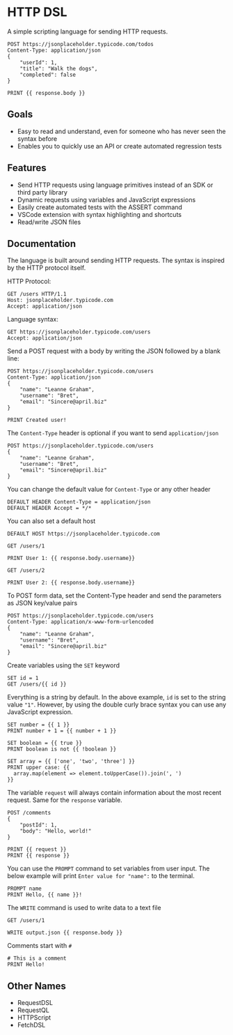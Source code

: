 # HTTP DSL

A simple scripting language for sending HTTP requests.

```
POST https://jsonplaceholder.typicode.com/todos
Content-Type: application/json
{
    "userId": 1,
    "title": "Walk the dogs",
    "completed": false
}

PRINT {{ response.body }}
```

## Goals
- Easy to read and understand, even for someone who has never seen the syntax before
- Enables you to quickly use an API or create automated regression tests

## Features
- Send HTTP requests using language primitives instead of an SDK or third party library
- Dynamic requests using variables and JavaScript expressions
- Easily create automated tests with the ASSERT command
- VSCode extension with syntax highlighting and shortcuts
- Read/write JSON files

## Documentation
The language is built around sending HTTP requests. The syntax is inspired by the HTTP protocol itself.

HTTP Protocol:
```
GET /users HTTP/1.1
Host: jsonplaceholder.typicode.com
Accept: application/json
```

Language syntax:
```
GET https://jsonplaceholder.typicode.com/users
Accept: application/json
```

Send a POST request with a body by writing the JSON followed by a blank line:
```
POST https://jsonplaceholder.typicode.com/users
Content-Type: application/json
{
    "name": "Leanne Graham",
    "username": "Bret",
    "email": "Sincere@april.biz"
}

PRINT Created user!
```

The `Content-Type` header is optional if you want to send `application/json`
```
POST https://jsonplaceholder.typicode.com/users
{
    "name": "Leanne Graham",
    "username": "Bret",
    "email": "Sincere@april.biz"
}

```

You can change the default value for `Content-Type` or any other header
```
DEFAULT HEADER Content-Type = application/json
DEFAULT HEADER Accept = */*
```

You can also set a default host
```
DEFAULT HOST https://jsonplaceholder.typicode.com

GET /users/1

PRINT User 1: {{ response.body.username}}

GET /users/2

PRINT User 2: {{ response.body.username}}
```

To POST form data, set the Content-Type header and send the parameters as JSON key/value pairs
```
POST https://jsonplaceholder.typicode.com/users
Content-Type: application/x-www-form-urlencoded
{
    "name": "Leanne Graham",
    "username": "Bret",
    "email": "Sincere@april.biz"
}
```

Create variables using the `SET` keyword
```
SET id = 1
GET /users/{{ id }}
```

Everything is a string by default. In the above example, `id` is set to the string value `"1"`. However, by using the double curly brace syntax you can use any JavaScript expression.

```
SET number = {{ 1 }}
PRINT number + 1 = {{ number + 1 }}

SET boolean = {{ true }}
PRINT boolean is not {{ !boolean }}

SET array = {{ ['one', 'two', 'three'] }}
PRINT upper case: {{ 
  array.map(element => element.toUpperCase()).join(', ') 
}}
```

The variable `request` will always contain information about the most recent request. Same for the `response` variable.

```
POST /comments
{
    "postId": 1,
    "body": "Hello, world!"
}

PRINT {{ request }}
PRINT {{ response }}
```

You can use the `PROMPT` command to set variables from user input. The below example will print `Enter value for "name":` to the terminal. 

```
PROMPT name
PRINT Hello, {{ name }}!
```

The `WRITE` command is used to write data to a text file

```
GET /users/1

WRITE output.json {{ response.body }}
```

Comments start with `#`
```
# This is a comment
PRINT Hello!
```

## Other Names
- RequestDSL
- RequestQL
- HTTPScript
- FetchDSL

